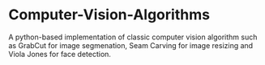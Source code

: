 # Computer-Vision-Algorithms

A python-based implementation of classic computer vision algorithm such as GrabCut for image segmenation, Seam Carving for image resizing and Viola Jones for face detection.
